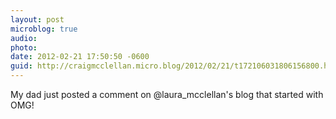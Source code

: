 ```yaml
---
layout: post
microblog: true
audio: 
photo: 
date: 2012-02-21 17:50:50 -0600
guid: http://craigmcclellan.micro.blog/2012/02/21/t172106031806156800.html
---
```

My dad just posted a comment on @laura_mcclellan's blog that started with OMG!
